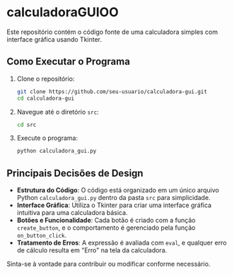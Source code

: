 # calculadoraGUIOO

Este repositório contém o código fonte de uma calculadora simples com interface gráfica usando Tkinter.

## Como Executar o Programa

1. Clone o repositório:
    ```bash
    git clone https://github.com/seu-usuario/calculadora-gui.git
    cd calculadora-gui
    ```

2. Navegue até o diretório `src`:
    ```bash
    cd src
    ```

3. Execute o programa:
    ```bash
    python calculadora_gui.py
    ```

## Principais Decisões de Design

- **Estrutura do Código**: O código está organizado em um único arquivo Python `calculadora_gui.py` dentro da pasta `src` para simplicidade.
- **Interface Gráfica**: Utiliza o Tkinter para criar uma interface gráfica intuitiva para uma calculadora básica.
- **Botões e Funcionalidade**: Cada botão é criado com a função `create_button`, e o comportamento é gerenciado pela função `on_button_click`.
- **Tratamento de Erros**: A expressão é avaliada com `eval`, e qualquer erro de cálculo resulta em "Erro" na tela da calculadora.

Sinta-se à vontade para contribuir ou modificar conforme necessário.
